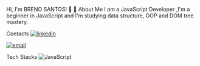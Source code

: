 Hi, I'm BRENO SANTOS! 👋
🚀 About Me
I am a JavaScript Developer ,I'm a beginner in JavaScript and I'm studying data structure, OOP and DOM tree mastery.

Contacts
[![linkedin](https://img.shields.io/badge/LinkedIn-000?style=for-the-badge&logo=linkedin&logoColor=0E76A8)]()

[![email](https://camo.githubusercontent.com/5569c47c09be5c1b56cc1327a30316503cd933f97caea0be8dc8a91789815e71/68747470733a2f2f696d672e736869656c64732e696f2f62616467652f2d456d61696c2d3030303f7374796c653d666f722d7468652d6261646765266c6f676f3d6d6963726f736f66742d6f75746c6f6f6b266c6f676f436f6c6f723d453934443546)](mailto:brenosilva10032000@gmail.com)


Tech Stacks
![JavaScript](https://img.shields.io/badge/JavaScript-590?style=for-the-badge&logo=javascript)

